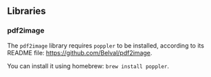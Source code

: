 ## Libraries
### pdf2image 
The `pdf2image` library requires `poppler` to be installed, according to its README file: https://github.com/Belval/pdf2image.

You can install it using homebrew: `brew install poppler`.
